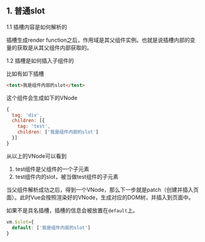 ## 1. 普通slot

1.1 插槽内容是如何解析的

插槽生成render function之后，作用域是其父组件实例。也就是说插槽内部的变量的获取是从其父组件内部获取的。

1.2 插槽是如何插入子组件的

比如有如下插槽

```html
<test>我是组件内部的slot</test>
```

这个组件会生成如下的VNode

```js
{
  tag: 'div',
  children: [{
    tag: 'test',
    children: ['我是组件内部的slot']
  }]
}
```

从以上的VNode可以看到

1. test组件是父组件的一个子元素
2. test组件内的slot，被当做test组件的子元素

当父组件解析成功之后，得到一个VNode，那么下一步就是patch（创建并插入页面）。此时Vue会按照渲染好的VNode，生成对应的DOM树，并插入到页面中。

如果不是具名插槽，插槽的信息会被放置在`default`上。

```js
vm.$slot={
  default: ['我是组件内部的slot']
}
```